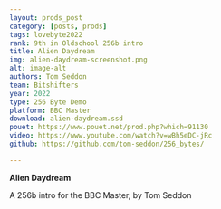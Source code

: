 ```yaml
---
layout: prods_post
category: [posts, prods]
tags: lovebyte2022
rank: 9th in Oldschool 256b intro
title: Alien Daydream
img: alien-daydream-screenshot.png
alt: image-alt
authors: Tom Seddon
team: Bitshifters
year: 2022
type: 256 Byte Demo
platform: BBC Master
download: alien-daydream.ssd
pouet: https://www.pouet.net/prod.php?which=91130
video: https://www.youtube.com/watch?v=wBh5eDC-jRc
github: https://github.com/tom-seddon/256_bytes/

---
```


**Alien Daydream**

A 256b intro for the BBC Master, by Tom Seddon
